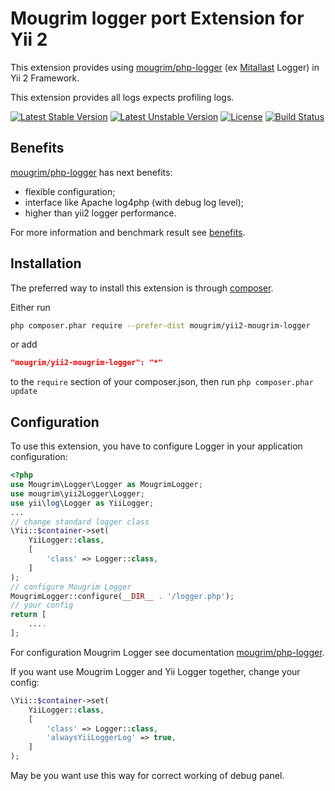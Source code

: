 # Mougrim logger port Extension for Yii 2

This extension provides using [mougrim/php-logger](https://github.com/mougrim/php-logger) (ex [Mitallast](https://github.com/mitallast/) Logger) in Yii 2 Framework.

This extension provides all logs expects profiling logs.

[![Latest Stable Version](https://poser.pugx.org/mougrim/yii2-mougrim-logger/version)](https://packagist.org/packages/mougrim/yii2-mougrim-logger)
[![Latest Unstable Version](https://poser.pugx.org/mougrim/yii2-mougrim-logger/v/unstable)](https://packagist.org/packages/mougrim/yii2-mougrim-logger)
[![License](https://poser.pugx.org/mougrim/yii2-mougrim-logger/license)](https://packagist.org/packages/mougrim/yii2-mougrim-logger)
[![Build Status](https://api.travis-ci.org/mougrim/yii2-mougrim-logger.png?branch=master)](https://travis-ci.org/mougrim/yii2-mougrim-logger)

## Benefits

[mougrim/php-logger](https://github.com/mougrim/php-logger) has next benefits:
- flexible configuration;
- interface like Apache log4php (with debug log level);
- higher than yii2 logger performance.

For more information and benchmark result see [benefits](BENEFITS.md).

## Installation

The preferred way to install this extension is through [composer](http://getcomposer.org/download/).

Either run

```bash
php composer.phar require --prefer-dist mougrim/yii2-mougrim-logger
```

or add

```json
"mougrim/yii2-mougrim-logger": "*"
```

to the `require` section of your composer.json, then run `php composer.phar update`

## Configuration

To use this extension, you have to configure Logger in your application configuration:

```php
<?php
use Mougrim\Logger\Logger as MougrimLogger;
use mougrim\yii2Logger\Logger;
use yii\log\Logger as YiiLogger;
...
// change standard logger class
\Yii::$container->set(
    YiiLogger::class,
    [
        'class' => Logger::class,
    ]
);
// configure Mougrim Logger
MougrimLogger::configure(__DIR__ . '/logger.php');
// your config
return [
    ....
];
```

For configuration Mougrim Logger see documentation [mougrim/php-logger](https://github.com/mougrim/php-logger).

If you want use Mougrim Logger and Yii Logger together, change your config:

```php
\Yii::$container->set(
    YiiLogger::class,
    [
        'class' => Logger::class,
        'alwaysYiiLoggerLog' => true,
    ]
);
```

May be you want use this way for correct working of debug panel.
